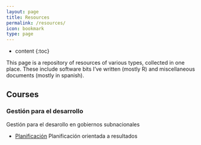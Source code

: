 ```yaml
---
layout: page
title: Resources
permalink: /resources/
icon: bookmark
type: page
---
```


* content
{:toc}


This page is a repository of resources of various types, collected in one place.
These include software bits I’ve written (mostly R) and miscellaneous documents (mostly in spanish).

## Courses

### Gestión para el desarrollo
Gestión para el desarollo en gobiernos subnacionales

* [Planificación](https://github.com/nicohm/gestion-publica/blob/main/gestion-por-resultados/Planificaci%C3%B3n-orientada-a-resultados.md) Planificación orientada a resultados
